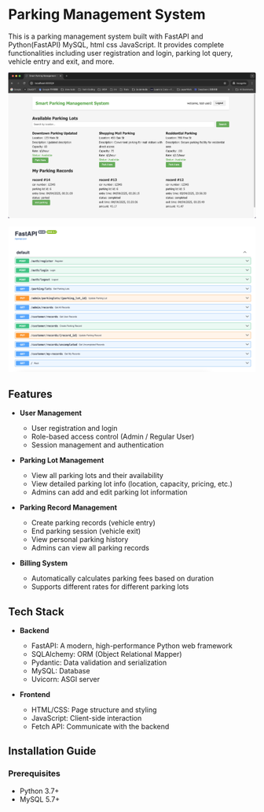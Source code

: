 # Parking Management System

This is a parking management system built with FastAPI and Python(FastAPI) MySQL, html css JavaScript. It provides complete functionalities including user registration and login, parking lot query, vehicle entry and exit, and more.

![Mainpage](https://github.com/yachi1117/carParkProj/blob/main/mainpage.png)

![APIdoc](https://github.com/yachi1117/carParkProj/blob/main/api.png)

## Features

- **User Management**
  - User registration and login
  - Role-based access control (Admin / Regular User)
  - Session management and authentication

- **Parking Lot Management**
  - View all parking lots and their availability
  - View detailed parking lot info (location, capacity, pricing, etc.)
  - Admins can add and edit parking lot information

- **Parking Record Management**
  - Create parking records (vehicle entry)
  - End parking session (vehicle exit)
  - View personal parking history
  - Admins can view all parking records

- **Billing System**
  - Automatically calculates parking fees based on duration
  - Supports different rates for different parking lots

## Tech Stack

- **Backend**
  - FastAPI: A modern, high-performance Python web framework
  - SQLAlchemy: ORM (Object Relational Mapper)
  - Pydantic: Data validation and serialization
  - MySQL: Database
  - Uvicorn: ASGI server

- **Frontend**
  - HTML/CSS: Page structure and styling
  - JavaScript: Client-side interaction
  - Fetch API: Communicate with the backend

## Installation Guide

### Prerequisites

- Python 3.7+
- MySQL 5.7+



